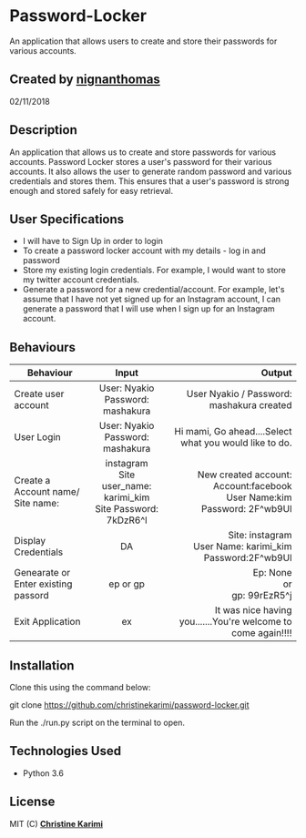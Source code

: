 #        Password-Locker

An application that allows users to create and store their passwords for various accounts.


## Created by [nignanthomas](https://github.com/nignanthomas)
02/11/2018

## Description

An application that allows us to create  and store passwords for various accounts.
Password Locker stores a user's password for their various accounts. It also allows the user to generate random password and various credentials and stores them. This ensures that a user's password is strong enough and stored safely for easy retrieval.

## User Specifications

* I will have to Sign Up in order to login
* To create a password locker account with my details - log in and password
* Store my existing login credentials. For example, I would want to store my twitter account credentials.
* Generate a password for a new credential/account. For example, let's assume that I have not yet signed up for an Instagram account, I can generate a password that I will use when I sign up for an Instagram account.

## Behaviours
| Behaviour | Input | Output |
| ------------ |:----------:| -------: |
| Create user account | User: Nyakio <br> Password: mashakura| User Nyakio / Password: mashakura created|
| User Login|  User: Nyakio <br> Password: mashakura |  Hi mami, Go ahead....Select what you would like to do. |
| Create a Account name/ Site name:|    instagram <br> Site user_name: karimi_kim <br> Site Password: 7kDzR6^l | New created account: <br> Account:facebook <br> User Name:kim <br> Password: 2F^wb9Ul  |
| Display Credentials | DA| Site: instagram <br> User Name: karimi_kim <br> Password:2F^wb9Ul|
| Genearate or Enter existing passord|ep or gp  |Ep: None <br> or <br> gp: 99rEzR5^j |
| Exit Application | ex  | It was nice having you.......You're welcome to come again!!!! |

## Installation

Clone this using the command below:

git clone  https://github.com/christinekarimi/password-locker.git

Run the ./run.py script on the terminal to open.

## Technologies Used

* Python 3.6

## License

MIT (C) **[Christine Karimi](https://github.com/christinekarimi)**
